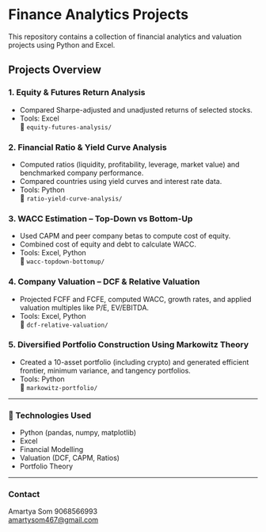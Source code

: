 # Finance Analytics Projects 

This repository contains a collection of financial analytics and valuation projects using Python and Excel.

## Projects Overview

### 1. Equity & Futures Return Analysis
- Compared Sharpe-adjusted and unadjusted returns of selected stocks.
- Tools: Excel  
📁 `equity-futures-analysis/`

### 2. Financial Ratio & Yield Curve Analysis
- Computed ratios (liquidity, profitability, leverage, market value) and benchmarked company performance.
- Compared countries using yield curves and interest rate data.
- Tools: Python  
📁 `ratio-yield-curve-analysis/`

### 3. WACC Estimation – Top-Down vs Bottom-Up
- Used CAPM and peer company betas to compute cost of equity.
- Combined cost of equity and debt to calculate WACC.
- Tools: Excel, Python  
📁 `wacc-topdown-bottomup/`

### 4. Company Valuation – DCF & Relative Valuation
- Projected FCFF and FCFE, computed WACC, growth rates, and applied valuation multiples like P/E, EV/EBITDA.
- Tools: Excel, Python  
📁 `dcf-relative-valuation/`

### 5. Diversified Portfolio Construction Using Markowitz Theory
- Created a 10-asset portfolio (including crypto) and generated efficient frontier, minimum variance, and tangency portfolios.
- Tools: Python  
📁 `markowitz-portfolio/`

---

### 🔧 Technologies Used
- Python (pandas, numpy, matplotlib)
- Excel
- Financial Modelling
- Valuation (DCF, CAPM, Ratios)
- Portfolio Theory

---

### Contact
Amartya Som 
9068566993  
amartysom467@gmail.com  

